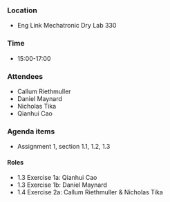 ### Location
* Eng Link Mechatronic Dry Lab 330
### Time
* 15:00-17:00
### Attendees
* Callum Riethmuller
* Daniel Maynard
* Nicholas Tika
* Qianhui Cao
### Agenda items
* Assignment 1, section 1.1, 1.2, 1.3
#### Roles
* 1.3 Exercise 1a: Qianhui Cao
* 1.3 Exercise 1b: Daniel Maynard
* 1.4 Exercise 2a: Callum Riethmuller & Nicholas Tika
